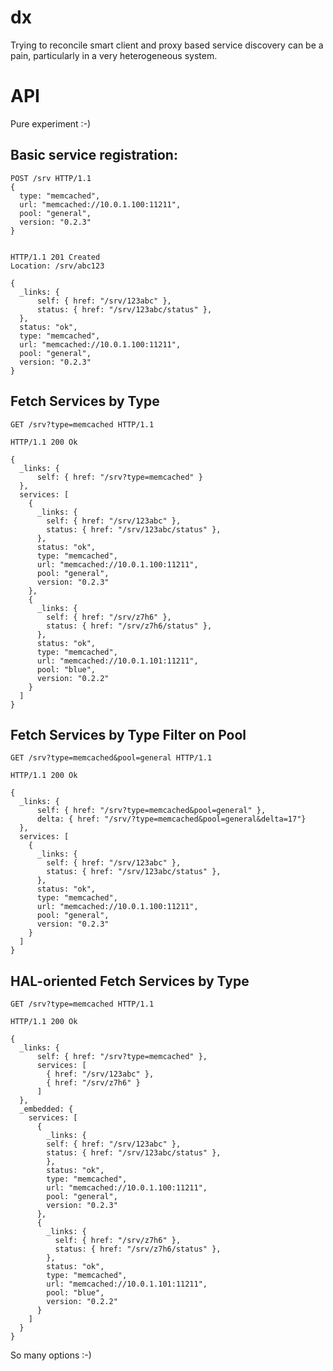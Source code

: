 # dx

Trying to reconcile smart client and proxy based service discovery can
be a pain, particularly in a very heterogeneous system.

# API
Pure experiment :-)

## Basic service registration:

    POST /srv HTTP/1.1
    {
      type: "memcached", 
      url: "memcached://10.0.1.100:11211", 
      pool: "general",
      version: "0.2.3"
    }
        
    
    HTTP/1.1 201 Created
    Location: /srv/abc123
    
    {
      _links: {
          self: { href: "/srv/123abc" },
          status: { href: "/srv/123abc/status" },
      },
      status: "ok",
      type: "memcached", 
      url: "memcached://10.0.1.100:11211", 
      pool: "general",
      version: "0.2.3"
    }

## Fetch Services by Type

    GET /srv?type=memcached HTTP/1.1
    
    HTTP/1.1 200 Ok
    
    {
      _links: {
          self: { href: "/srv?type=memcached" }
      },
      services: [
        {
          _links: {
            self: { href: "/srv/123abc" },
            status: { href: "/srv/123abc/status" },
          },
          status: "ok",
          type: "memcached", 
          url: "memcached://10.0.1.100:11211", 
          pool: "general",
          version: "0.2.3"
        },
        {
          _links: {
            self: { href: "/srv/z7h6" },
            status: { href: "/srv/z7h6/status" },
          },
          status: "ok",
          type: "memcached", 
          url: "memcached://10.0.1.101:11211", 
          pool: "blue",
          version: "0.2.2"
        }
      ]
    }

## Fetch Services by Type Filter on Pool

    GET /srv?type=memcached&pool=general HTTP/1.1
    
    HTTP/1.1 200 Ok
    
    {
      _links: {
          self: { href: "/srv?type=memcached&pool=general" },
          delta: { href: "/srv/?type=memcached&pool=general&delta=17"}
      },
      services: [
        {
          _links: {
            self: { href: "/srv/123abc" },
            status: { href: "/srv/123abc/status" },
          },
          status: "ok",
          type: "memcached", 
          url: "memcached://10.0.1.100:11211", 
          pool: "general",
          version: "0.2.3"
        }
      ]
    }

## HAL-oriented Fetch Services by Type

    GET /srv?type=memcached HTTP/1.1
    
    HTTP/1.1 200 Ok
    
    {
      _links: {
          self: { href: "/srv?type=memcached" },
          services: [
            { href: "/srv/123abc" },
            { href: "/srv/z7h6" }
          ]
      },
      _embedded: {
        services: [
          {
            _links: {
            self: { href: "/srv/123abc" },
            status: { href: "/srv/123abc/status" },
            },
            status: "ok",
            type: "memcached", 
            url: "memcached://10.0.1.100:11211", 
            pool: "general",
            version: "0.2.3"
          },
          {
            _links: {
              self: { href: "/srv/z7h6" },
              status: { href: "/srv/z7h6/status" },
            },
            status: "ok",
            type: "memcached", 
            url: "memcached://10.0.1.101:11211", 
            pool: "blue",
            version: "0.2.2"
          } 
        ]
      }
    }
    
So many options :-)
